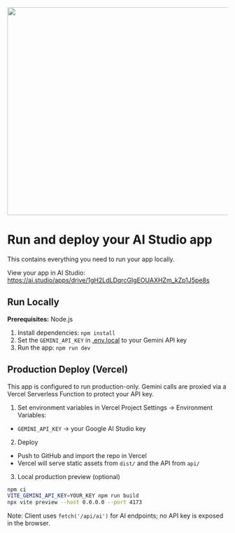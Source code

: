 <div align="center">
<img width="1200" height="475" alt="GHBanner" src="https://github.com/user-attachments/assets/0aa67016-6eaf-458a-adb2-6e31a0763ed6" />
</div>

# Run and deploy your AI Studio app

This contains everything you need to run your app locally.

View your app in AI Studio: https://ai.studio/apps/drive/1gH2LdLDqrcGIgEOUAXHZm_kZp1J5pe8s

## Run Locally

**Prerequisites:**  Node.js


1. Install dependencies:
   `npm install`
2. Set the `GEMINI_API_KEY` in [.env.local](.env.local) to your Gemini API key
3. Run the app:
   `npm run dev`

## Production Deploy (Vercel)

This app is configured to run production-only. Gemini calls are proxied via a Vercel Serverless Function to protect your API key.

1) Set environment variables in Vercel Project Settings → Environment Variables:
- `GEMINI_API_KEY` → your Google AI Studio key

2) Deploy
- Push to GitHub and import the repo in Vercel
- Vercel will serve static assets from `dist/` and the API from `api/`

3) Local production preview (optional)
```bash
npm ci
VITE_GEMINI_API_KEY=YOUR_KEY npm run build
npx vite preview --host 0.0.0.0 --port 4173
```

Note: Client uses `fetch('/api/ai')` for AI endpoints; no API key is exposed in the browser.
